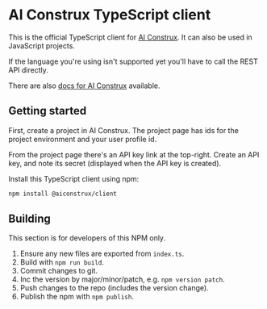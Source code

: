 # AI Construx TypeScript client

This is the official TypeScript client for [AI Construx](https://aiconstrux.com).
It can also be used in JavaScript projects.

If the language you're using isn't supported yet you'll have to call the REST
API directly.

There are also [docs for AI Construx](https://docs.aiconstrux.com/docs)
available.


## Getting started

First, create a project in AI Construx. The project page has ids for the
project environment and your user profile id.

From the project page there's an API key link at the top-right. Create an API
key, and note its secret (displayed when the API key is created).

Install this TypeScript client using npm:

```sh
npm install @aiconstrux/client
```


## Building

This section is for developers of this NPM only.

1. Ensure any new files are exported from `index.ts`.
2. Build with `npm run build`.
3. Commit changes to git.
4. Inc the version by major/minor/patch, e.g. `npm version patch`.
5. Push changes to the repo (includes the version change).
6. Publish the npm with `npm publish`.

